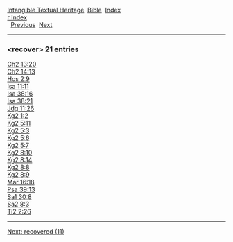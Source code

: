 [Intangible Textual Heritage](../../index)  [Bible](../index) 
[Index](index)   
[r Index](_r_)  
  [Previous](c09240)  [Next](c09242) 

------------------------------------------------------------------------

### &lt;recover&gt; 21 entries

[Ch2 13:20](../kjv/ch2013.htm#020)  
[Ch2 14:13](../kjv/ch2014.htm#013)  
[Hos 2:9](../kjv/hos002.htm#009)  
[Isa 11:11](../kjv/isa011.htm#011)  
[Isa 38:16](../kjv/isa038.htm#016)  
[Isa 38:21](../kjv/isa038.htm#021)  
[Jdg 11:26](../kjv/jdg011.htm#026)  
[Kg2 1:2](../kjv/kg2001.htm#002)  
[Kg2 5:11](../kjv/kg2005.htm#011)  
[Kg2 5:3](../kjv/kg2005.htm#003)  
[Kg2 5:6](../kjv/kg2005.htm#006)  
[Kg2 5:7](../kjv/kg2005.htm#007)  
[Kg2 8:10](../kjv/kg2008.htm#010)  
[Kg2 8:14](../kjv/kg2008.htm#014)  
[Kg2 8:8](../kjv/kg2008.htm#008)  
[Kg2 8:9](../kjv/kg2008.htm#009)  
[Mar 16:18](../kjv/mar016.htm#018)  
[Psa 39:13](../kjv/psa039.htm#013)  
[Sa1 30:8](../kjv/sa1030.htm#008)  
[Sa2 8:3](../kjv/sa2008.htm#003)  
[Ti2 2:26](../kjv/ti2002.htm#026)  

------------------------------------------------------------------------

[Next: recovered (11)](c09242)
